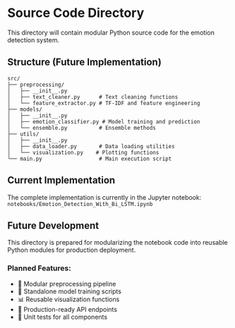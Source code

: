 # Source Code Directory

This directory will contain modular Python source code for the emotion detection system.

## Structure (Future Implementation)

```
src/
├── preprocessing/
│   ├── __init__.py
│   ├── text_cleaner.py      # Text cleaning functions
│   └── feature_extractor.py # TF-IDF and feature engineering
├── models/
│   ├── __init__.py
│   ├── emotion_classifier.py # Model training and prediction
│   └── ensemble.py          # Ensemble methods
├── utils/
│   ├── __init__.py
│   ├── data_loader.py       # Data loading utilities
│   └── visualization.py    # Plotting functions
└── main.py                  # Main execution script
```

## Current Implementation

The complete implementation is currently in the Jupyter notebook:
`notebooks/Emotion_Detection_With_Bi_LSTM.ipynb`

## Future Development

This directory is prepared for modularizing the notebook code into reusable Python modules for production deployment.

### Planned Features:

- 🔧 Modular preprocessing pipeline
- 🤖 Standalone model training scripts
- 📊 Reusable visualization functions
- 🚀 Production-ready API endpoints
- 🧪 Unit tests for all components
